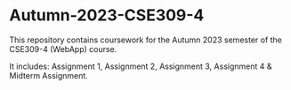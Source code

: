 # Autumn-2023-CSE309-4
This repository contains coursework for the Autumn 2023 semester of the CSE309-4 (WebApp) course.

It includes: Assignment 1, Assignment 2, Assignment 3, Assignment 4 & Midterm Assignment.
